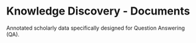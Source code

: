 # Knowledge Discovery - Documents
Annotated scholarly data specifically designed for Question Answering (QA).
